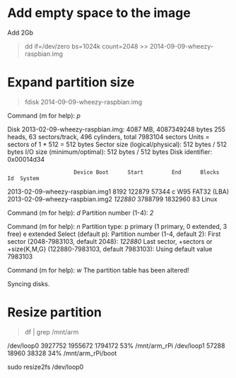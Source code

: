 Add empty space to the image
============================

Add 2Gb

> dd if=/dev/zero bs=1024k count=2048 >> 2014-09-09-wheezy-raspbian.img

Expand partition size
=====================

> fdisk 2014-09-09-wheezy-raspbian.img

Command (m for help): *p*

Disk 2013-02-09-wheezy-raspbian.img: 4087 MB, 4087349248 bytes
255 heads, 63 sectors/track, 496 cylinders, total 7983104 sectors
Units = sectors of 1 * 512 = 512 bytes
Sector size (logical/physical): 512 bytes / 512 bytes
I/O size (minimum/optimal): 512 bytes / 512 bytes
Disk identifier: 0x00014d34

                         Device Boot      Start         End      Blocks   Id  System
2013-02-09-wheezy-raspbian.img1            8192      122879       57344    c  W95 FAT32 (LBA)
2013-02-09-wheezy-raspbian.img2          *122880*     3788799     1832960   83  Linux

Command (m for help): *d*
Partition number (1-4): *2*

Command (m for help): *n*
Partition type:
   p   primary (1 primary, 0 extended, 3 free)
   e   extended
Select (default p):
Partition number (1-4, default 2):
First sector (2048-7983103, default 2048): *122880*
Last sector, +sectors or +size{K,M,G} (122880-7983103, default 7983103):
Using default value 7983103

Command (m for help): *w*
The partition table has been altered!

Syncing disks.

Resize partition
================

> df | grep /mnt/arm

/dev/loop0                3927752   1955672   1794172  53% /mnt/arm_rPi
/dev/loop1                  57288     18960     38328  34% /mnt/arm_rPi/boot

sudo resize2fs /dev/loop0

